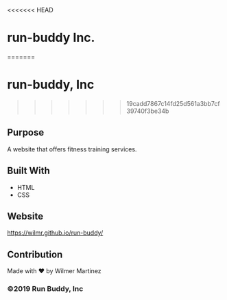<<<<<<< HEAD
# run-buddy Inc.
=======
# run-buddy, Inc
>>>>>>> 19cadd7867c14fd25d561a3bb7cf39740f3be34b

## Purpose
A website that offers fitness training services.

## Built With
* HTML
* CSS

## Website
https://wilmr.github.io/run-buddy/

## Contribution
Made with ❤️ by Wilmer Martinez


### ©️2019 Run Buddy, Inc 
